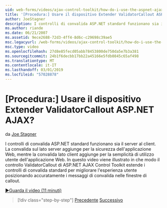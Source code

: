 ```yaml
---
uid: web-forms/videos/ajax-control-toolkit/how-do-i-use-the-aspnet-ajax-validatorcallout-extender
title: '[Procedura:] Usare il dispositivo Extender ValidatorCallout ASP.NET AJAX? | Microsoft Docs'
author: JoeStagner
description: I controlli di convalida ASP.NET standard funzionano sia il server al client. La convalida sul lato server aggiunge per la sicurezza dell'applicazione Web, mentre c...
ms.author: riande
ms.date: 06/21/2007
ms.assetid: 9ece2688-72d3-4ff4-8d6c-c29698c39ae5
msc.legacyurl: /web-forms/videos/ajax-control-toolkit/how-do-i-use-the-aspnet-ajax-validatorcallout-extender
msc.type: video
ms.openlocfilehash: 27d8e85fecd05abb78453800de750da5e7b3a381
ms.sourcegitcommit: 24b1f6decbb17bb22a45166e5fdb0845c65af498
ms.translationtype: MT
ms.contentlocale: it-IT
ms.lasthandoff: 03/01/2019
ms.locfileid: "57028878"
---
```

<a name="how-do-i-use-the-aspnet-ajax-validatorcallout-extender"></a>[Procedura:] Usare il dispositivo Extender ValidatorCallout ASP.NET AJAX?
====================
da [Joe Stagner](https://github.com/JoeStagner)

I controlli di convalida ASP.NET standard funzionano sia il server al client. La convalida sul lato server aggiunge per la sicurezza dell'applicazione Web, mentre la convalida lato client aggiunge per la semplicità di utilizzo utente dell'applicazione Web. In questo video viene illustrato in che modo il controllo ValidatorCallout di ASP.NET AJAX Control Toolkit estende i controlli di convalida standard per migliorare l'esperienza utente posizionando accuratamente i messaggi di convalida nelle finestre di callout.

[&#9654;Guarda il video (11 minuti)](https://channel9.msdn.com/Blogs/ASP-NET-Site-Videos/how-do-i-use-the-aspnet-ajax-validatorcallout-extender)

> [!div class="step-by-step"]
> [Precedente](how-do-i-use-the-numericupdown-extender-control.md)
> [Successivo](how-do-i-use-the-aspnet-ajax-resizablecontrol-extender.md)

